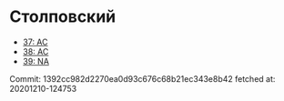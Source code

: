 # Столповский
- [37: AC](37.md)
- [38: AC](38.md)
- [39: NA](39.md)

Commit: 1392cc982d2270ea0d93c676c68b21ec343e8b42
 fetched at: 20201210-124753
